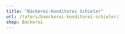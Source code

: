 ```yaml
---
title: "Bäckerei-Konditorei Schieler"
url: /tafers/baeckerei-konditorei-schieler/
shop: Bäckerei
---
```

